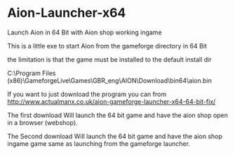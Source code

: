 Aion-Launcher-x64
=================

Launch Aion in 64 Bit with Aion shop working ingame

This is a little exe to start Aion from the gameforge directory in 64 Bit

the limitation is that the game must be installed to the default install dir

C:\Program Files (x86)\GameforgeLive\Games\GBR_eng\AION\Download\bin64\aion.bin

If you want to just download the program you can from 
http://www.actualmanx.co.uk/aion-gameforge-launcher-x64-64-bit-fix/

The first download 
Will launch the 64 bit game and have the aion shop open in a browser (webshop).

The Second download 
Will launch the 64 bit game and have the aion shop ingame game same as launching from the gameforge launcher.
